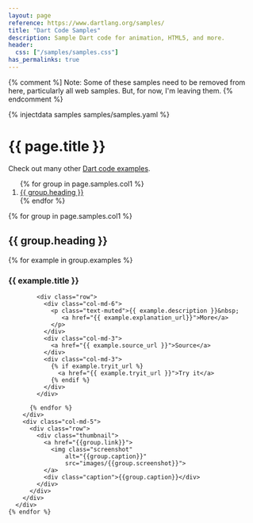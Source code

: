 ```yaml
---
layout: page
reference: https://www.dartlang.org/samples/
title: "Dart Code Samples"
description: Sample Dart code for animation, HTML5, and more.
header:
  css: ["/samples/samples.css"]
has_permalinks: true
---
```


{% comment %]
Note: Some of these samples need to be removed from here,
particularly all web samples. But, for now, I'm leaving them.
{% endcomment %}

{% injectdata samples samples/samples.yaml %}

# {{ page.title }}

Check out many other [Dart code examples](/dart-by-example/).

<div class="row">
<div class="col-md-4">
    <div class="bs-sidebar hidden-print" data-spy="affix" data-offset-top="150"
         data-offset-bottom="350" role="complementary">
      <ol class="toc nav bs-sidenav" id="markdown-toc">
      {% for group in page.samples.col1 %}
        <li><a href="#{{group.anchor}}">{{ group.heading }}</a></li>
      {% endfor %}
      </ol>
    </div>
</div>

<div class="col-md-8" >
  <div class="row">
    {% for group in page.samples.col1 %}
      <div class="row">
        <h2 class="has-permalinks" id="{{group.anchor}}">{{ group.heading }}</h2>
      </div>
      <div class="row">
        <div class="col-md-7 group">
          {% for example in group.examples %}
            <div class="row">
              <h3 class="title">{{ example.title }}</h3>
            </div>

            <div class="row">
              <div class="col-md-6">
                <p class="text-muted">{{ example.description }}&nbsp;
                   <a href="{{ example.explanation_url}}">More</a>
                </p>
              </div>
              <div class="col-md-3">
                <a href="{{ example.source_url }}">Source</a>
              </div>
              <div class="col-md-3">
                {% if example.tryit_url %}
                  <a href="{{ example.tryit_url }}">Try it</a>
                {% endif %}
              </div>
            </div>

          {% endfor %}
        </div>
        <div class="col-md-5">
          <div class="row">
            <div class="thumbnail">
              <a href="{{group.link}}">
                <img class="screenshot"
                    alt="{{group.caption}}"
                    src="images/{{group.screenshot}}">
              </a>
              <div class="caption">{{group.caption}}</div>
            </div>
          </div>
        </div>
      </div>
    {% endfor %}
  </div>
</div>
